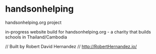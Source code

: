 # handsonhelping
handsonhelping.org project

in-progress website build for handsonhelping.org - a charity that builds schools in Thailand/Cambodia


// Built by Robert David Hernandez
// http://RobertHernandez.io/
